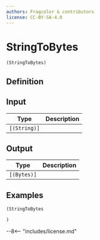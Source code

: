 ```yaml
---
authors: Fragcolor & contributors
license: CC-BY-SA-4.0
---
```



# StringToBytes

```clojure
(StringToBytes)
```


## Definition




## Input

| Type | Description |
|------|-------------|
| `[(String)]` |  |


## Output

| Type | Description |
|------|-------------|
| `[(Bytes)]` |  |


## Examples

```clojure
(StringToBytes

)
```


--8<-- "includes/license.md"
